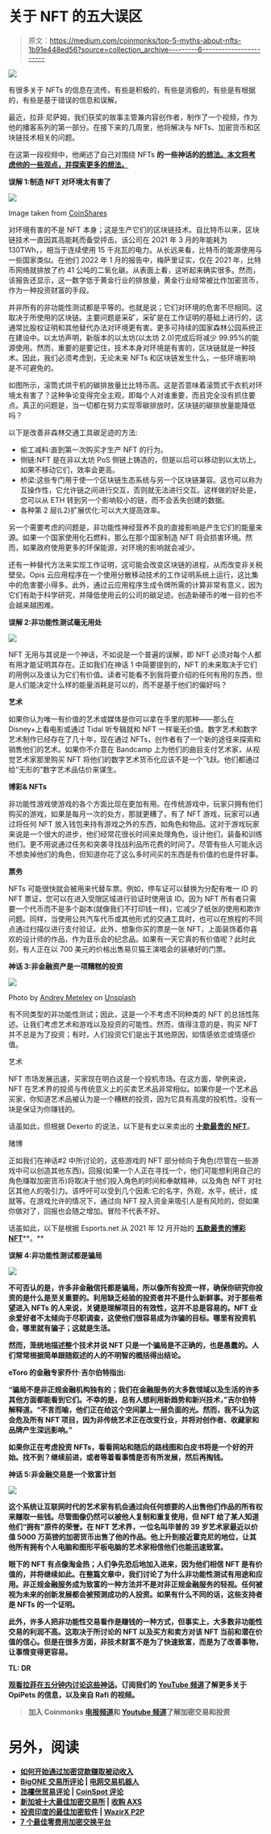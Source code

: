 # 关于 NFT 的五大误区

> 原文：<https://medium.com/coinmonks/top-5-myths-about-nfts-1b91e448ed56?source=collection_archive---------6----------------------->

![](img/8c5405b72ca2d60a3ada1b44409af017.png)

有很多关于 NFTs 的信息在流传。有些是积极的，有些是消极的，有些是有根据的，有些是基于错误的信息和误解。

最近，拉菲·尼萨姆，我们获奖的故事主管兼内容创作者，制作了一个视频，作为他的播客系列的第一部分。在接下来的几周里，他将解决与 NFTs、加密货币和区块链技术相关的问题。

在这第一段视频中，他阐述了自己对围绕 NFTs **的一些神话的[**的想法。本文将考虑他的一些观点，并探索更多的想法。**](https://www.youtube.com/watch?v=N3dmDZ1qwrc)**

**误解 1:制造 NFT 对环境太有害了**

![](img/31899f259019cb7984b3f4c1e72f7df6.png)

Image taken from [CoinShares](https://coinshares.com/)

对环境有害的不是 NFT 本身；这是生产它们的区块链技术。自比特币以来，区块链技术一直因其高能耗而备受抨击。该公司在 2021 年 3 月的年能耗为 130TWh，，相当于连续使用 15 千兆瓦的电力。从长远来看，比特币的能源使用与一些国家类似。在他们 2022 年 1 月的报告中，梅萨里证实，仅在 2021 年，比特币网络就排放了约 41 公吨的二氧化碳。从表面上看，这听起来确实很多。然而，该报告还显示，这一数字低于黄金行业的排放量，黄金行业经常被比作加密货币，作为一种投资财富的手段。

并非所有的非功能性测试都是平等的。也就是说；它们对环境的危害不尽相同。这取决于所使用的区块链。主要问题是采矿，采矿是在工作证明的基础上进行的，这通常比股权证明和其他替代办法对环境更有害。更多可持续的国家森林公园系统正在建设中。以太坊声明，新版本的以太坊(以太坊 2.0)完成后将减少 99.95%的能源使用。然而，重要的是要记住，技术本身对环境是有害的，区块链就是一种技术。因此，我们必须考虑到，无论未来 NFTs 和区块链发生什么，一些环境影响是不可避免的。

如图所示，滚筒式烘干机的碳排放量比比特币高。这是否意味着滚筒式干衣机对环境太有害了？这种争论变得完全主观，即每个人对谁重要，而且完全没有抓住要点。真正的问题是，当一切都在努力实现零碳排放时，区块链的碳排放量能降低吗？

以下是改善非森林交通工具碳足迹的方法:

*   偷工减料:直到第一次购买才生产 NFT 的行为。
*   侧链:NFT 是在非以太坊 PoS 侧链上铸造的，但是以后可以移动到以太坊上。如果不移动它们，效率会更高。
*   桥梁:这些专门用于使一个区块链生态系统与另一个区块链兼容。这也可以称为互操作性，它允许链之间进行交互，否则就无法进行交互。这样做的好处是，您可以从 ETH 转到另一个影响较小的链，而不会丢失创建的数据。
*   各种第 2 层(L2)扩展优化:可以大大提高效率。

另一个需要考虑的问题是，非功能性神经营养不良的直接影响是产生它们的能量来源。如果一个国家使用化石燃料，那么在那个国家制造 NFT 将会损害环境。然而，如果政府使用更多的环保能源，对环境的影响就会减少。

还有一种替代方法来实现工作证明，这可能会改变区块链的进程，从而改变非关税壁垒。Opis 云应用程序在一个使用分散移动技术的工作证明系统上运行，这比集中的危害要小得多。此外，通过云应用程序生成令牌所需的计算非常有意义，因为它们有助于科学研究，并降低使用云的公司的碳足迹。创造新硬币的唯一目的也不会越来越困难。

**误解 2:非功能性测试毫无用处**

![](img/3f5a0f2510db6e8077df1930c18836c9.png)

NFT 无用与其说是一个神话，不如说是一个普遍的误解，即 NFT 必须对每个人都有用才能证明其存在。正如我们在神话 1 中简要提到的，NFT 的未来取决于它们的用例以及谁认为它们有价值。读者可能看不到我将要介绍的任何有用的东西，但是人们能决定什么样的能量消耗是可以的，而不是基于他们的偏好吗？

**艺术**

如果你认为唯一有价值的艺术或媒体是你可以拿在手里的那种——那么在 Disney+上看电影或通过 Tidal 听专辑就和 NFT 一样毫无价值。数字艺术和数字艺术制作已经存在了几十年，现在通过 NFTs，创作者有了一个新的途径来探索和销售他们的艺术。如果你不介意在 Bandcamp 上为他们的曲目支付艺术家，从视觉艺术家那里购买 NFT 将他们的数字艺术货币化应该不是一个飞跃。他们都通过给“无形的”数字艺术品估价来谋生。

**博彩& NFTs**

非功能性游戏使游戏的各个方面比现在更加有用。在传统游戏中，玩家只拥有他们购买的游戏，如果是每月一次的处方，那就更糟了。有了 NFT 游戏，玩家可以通过将任何 NFT 放入钱包来持有游戏之外的东西，如角色和物品。这对于游戏玩家来说是一个很大的进步，他们经常花很长时间来处理角色，设计他们，装备和训练他们。更不用说通过任务和突袭寻找战利品所花费的时间了。尽管有些人可能永远不想卖掉他们的角色，但知道你花了这么多时间买的东西是有价值的也是件好事。

**票务**

NFTs 可能很快就会被用来代替车票。例如，停车证可以替换为分配有唯一 ID 的 NFT 票证，您可以在进入受限区域进行验证时使用该 ID。因为 NFT 所有者只需要一个代币而不是多个副本(就像我们不打印钱一样)，它减少了纸张的使用和欺诈问题。同样，当使用公共汽车代币或其他形式的交通工具时，也可以在旅程的不同点通过扫描仪进行支付验证。此外，想象你买的票是一张 NFT，上面装饰着你喜欢的设计师的作品，作为音乐会的纪念品。如果有一天它真的有价值呢？此时此刻，有人正在以 700 美元的价格出售易贝猫王演唱会的装裱好的门票。

**神话 3:非金融资产是一项糟糕的投资**

![](img/e84b706315fff8e811ccc2972e14366c.png)

Photo by [Andrey Metelev](https://unsplash.com/@metelevan?utm_source=unsplash&utm_medium=referral&utm_content=creditCopyText) on [Unsplash](https://unsplash.com/s/photos/nft?utm_source=unsplash&utm_medium=referral&utm_content=creditCopyText)

有不同类型的非功能性测试；因此，这是一个不考虑不同种类的 NFT 的总括性陈述。让我们考虑艺术和游戏以及投资的可能性。然而，值得注意的是，购买 NFT 并不总是为了投资；有时，人们投资它们是出于其他原因，如情感依恋或情感价值。

艺术

NFT 市场发展迅速，买家现在明白这是一个投机市场。在这方面，举例来说，NFT 在艺术界的投资与传统意义上的买卖艺术品非常相似。如果你是一个艺术品买家，你知道艺术品被认为是一个糟糕的投资，因为它具有高度的投机性。没有一块是保证为你赚钱的。

话虽如此，但根据 Dexerto 的说法，以下是有史以来卖出的 [**十款最贵的 NFT**](https://www.dexerto.com/tech/top-10-most-expensive-nfts-ever-sold-1670505/)。

赌博

正如我们在神话#2 中所讨论的，这些游戏的 NFT 部分倾向于角色(尽管在一些游戏中可以创造其他东西)。回报(如果一个人正在寻找一个，他们可能想利用自己的角色赚取加密货币)将取决于他们投入角色的时间和奉献精神，以及角色 NFT 对社区其他人的吸引力。该呼吁可以受到几个因素:它的名字，外观，水平，统计，成就等。在游戏允许的情况下，通过向 NFT 投入资金来吸引人是有风险的，但如果你做对了，回报也会随之增加。冒险不代表不好。

话虽如此，以下是根据 Esports.net 从 2021 年 12 月开始的 [**五款最贵的博彩 NFT**](https://www.esports.net/news/crypto-gaming/most-expensive-gaming-nft/#:~:text=Angel%20%E2%80%93%20Axie%20Infinity&text=The%20Mystic%20Axie%20has%20sold,or%20currently%201.1%20million%20USD.)**。**

****误解 4:非功能性测试都是骗局****

**![](img/20530ac96239b930f830c1f9c74de3e6.png)**

**不可否认的是，许多非金融信托都是骗局，所以像所有投资一样，确保你研究你投资的是什么是至关重要的。利用缺乏经验的投资者并不是什么新鲜事。对于那些希望进入 NFTs 的人来说，关键是理解项目的有效性，这并不总是容易的。NFT 业余爱好者不太倾向于尽职调查，这使他们很容易成为诈骗的目标。哪里有投资机会，哪里就有骗子；这就是生活。**

**然而，笼统地描述整个技术并说 NFT 只是一个骗局是不正确的，也是愚蠢的。人们常常根据简单跟随叙述的人的不明智的概括得出结论。**

**eToro 的金融专家乔什·吉尔伯特指出:**

**“骗局不是非正规金融机构独有的；我们在金融服务的大多数领域以及生活的许多其他方面都能看到它们。不幸的是，总有人想利用新趋势和新兴技术，”吉尔伯特解释道。“不言而喻，他们正在给这个空间蒙上一层负面的光。然而，我不认为这会危及所有 NFT 项目，因为非传统艺术正在改变行业，并将对创作者、收藏家和品牌产生深远影响。”**

**如果你正在考虑投资 NFTs，看看网站和随后的路线图和白皮书将是一个好的开始。找不到？继续前进，或者等着看事情是否有所发展，然后再掏钱。**

****神话 5:非金融交易是一个致富计划****

**![](img/4f07b78f2fa773c34402e47a0d4b70c6.png)**

**这个系统让互联网时代的艺术家有机会通过向任何想要的人出售他们作品的所有权来赚取一些钱。尽管图像仍然可以被他人复制和重复使用，但 NFT 给了某人知道他们“拥有”原件的荣誉。在 NFT 艺术界，一位名叫毕普的 39 岁艺术家最近以价值 5000 万英镑的加密货币出售了他的作品。他上升到接近霍克尼的地位，让其他所有拥有个人电脑和图形平板电脑的艺术家相信他们也能迅速致富。**

**眼下的 NFT 有点像淘金热；人们争先恐后地加入进来，因为他们相信 NFT 是有价值的，并将继续如此。在整篇文章中，我们讨论了为什么非功能性测试有用途和应用。非正规金融服务成为致富的一种方法并不是对非正规金融服务的轻视。任何被视为未来的创新发展都会被预测成功的人投资。如果有什么不同的话，这些支持者是 NFTs 的一个证明。**

**此外，许多人把非功能性交易看作是赚钱的一种方式，但事实上，大多数非功能性交易的利润不高。这取决于所讨论的 NFT 以及买方和卖方对该 NFT 当前和潜在价值的信心。但是在很多方面，非技术财富不是为了快速致富，而是为了改善事物，让事情变得更容易。**

****TL: DR****

**[观看拉菲在五分钟内讨论这些神话](https://www.youtube.com/watch?v=N3dmDZ1qwrc&t=35s)。订阅我们的 [YouTube 频道](https://www.youtube.com/channel/UCrf7r4wMLnyA2WBaUVx5dbQ/featured)了解更多关于 OpiPets 的信息，以及来自 Rafi 的视频。**

> **加入 Coinmonks [电报频道](https://t.me/coincodecap)和 [Youtube 频道](https://www.youtube.com/c/coinmonks/videos)了解加密交易和投资**

# **另外，阅读**

*   **[如何开始通过加密贷款赚取被动收入](https://coincodecap.com/passive-income-crypto-lending)**
*   **[BigONE 交易所评论](/coinmonks/bigone-exchange-review-64705d85a1d4) | [电网交易机器人](https://coincodecap.com/grid-trading)**
*   **[氹欞侊贸易评论](https://coincodecap.com/anny-trade-review) | [CoinSpot 评论](https://coincodecap.com/coinspot-review)**
*   **[新加坡十大最佳加密交易所](https://coincodecap.com/crypto-exchange-in-singapore) | [收购 AXS](https://coincodecap.com/buy-axs-token)**
*   **[投资印度的最佳加密软件](https://coincodecap.com/best-crypto-to-invest-in-india-in-2021) | [WazirX P2P](https://coincodecap.com/wazirx-p2p)**
*   **[7 个最佳零费用加密交换平台](https://coincodecap.com/zero-fee-crypto-exchanges)**